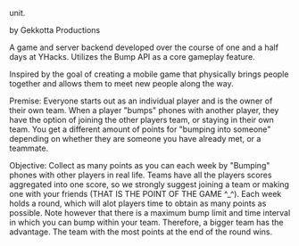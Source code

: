unit.

by Gekkotta Productions

A game and server backend developed over the course of one and a half days at YHacks. Utilizes the Bump API as a core gameplay feature. 

Inspired by the goal of creating a mobile game that physically brings people together and allows them to meet new people along the way.

Premise: Everyone starts out as an individual player and is the owner of their own team. When a player "bumps" phones with another player, they have the option of joining the other players team, or staying in their own team. You get a different amount of points for "bumping into someone" depending on whether they are someone you have already met, or a teammate.

Objective:
Collect as many points as you can each week by "Bumping" phones with other players in real life. Teams have all the players scores aggregated into one score, so we strongly suggest joining a team or making one with your friends (THAT IS THE POINT OF THE GAME ^_^). Each week holds a round, which will alot players time to obtain as many points as possible. Note however that there is a maximum bump limit and time interval in which you can bump within your team. Therefore, a bigger team has the advantage. The team with the most points at the end of the round wins.



